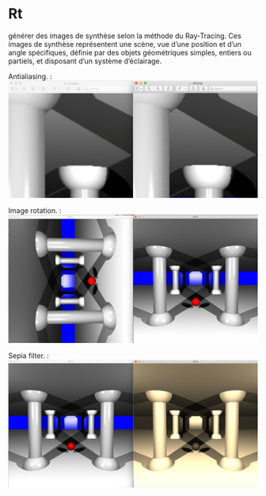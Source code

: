 # Rt
générer des images de synthèse selon la méthode du Ray-Tracing. Ces images de synthèse représentent une scène, vue d’une position et d’un angle spécifiques, définie par des objets géométriques simples, entiers ou partiels, et disposant d’un système d’éclairage.

Antialiasing.   : ![Alt Text](https://github.com/aeddaqqa/Rt/blob/charaf_bonus/anti.png?raw=true)


Image rotation. : ![Alt Text](https://github.com/aeddaqqa/Rt/blob/charaf_bonus/rot.png?raw=true)


Sepia filter.   : ![Alt Text](https://github.com/aeddaqqa/Rt/blob/charaf_bonus/sepia.png?raw=true)

